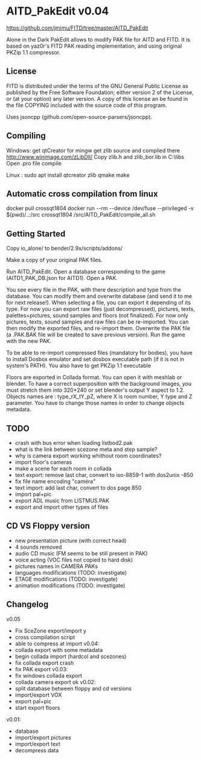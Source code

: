 AITD_PakEdit v0.04
==================

https://github.com/jmimu/FITD/tree/master/AITD_PakEdit


Alone in the Dark PakEdit allows to modify PAK file for AITD and FITD.
It is based on yaz0r's FITD PAK reading implementation, and using original PKZip 1.1 compressor.


License
-------

FITD is distributed under the terms of the GNU General Public License
as published by the Free Software Foundation; either version 2 of the
License, or (at your option) any later version. A copy of this license 
an be found in the file COPYING included with the source code of this
program.

Uses jsoncpp (github.com/open-source-parsers/jsoncpp).

Compiling
---------
Windows:
get qtCreator for mingw
get zlib source and complied there http://www.winimage.com/zLibDll/
Copy zlib.h and zlib_bor.lib in C:\libs\
Open .pro file
compile

Linux :
sudo apt install qtcreator zlib
qmake
make

Automatic cross compilation from linux
--------------------------------------
docker pull crossqt1804
docker run --rm --device /dev/fuse --privileged -v $(pwd)/..:/src crossqt1804 /src/AITD_PakEdit/compile_all.sh

Getting Started
---------------
Copy io_alone/ to bender/2.9x/scripts/addons/

Make a copy of your original PAK files.

Run AITD_PakEdit.
Open a database corresponding to the game (AITD1_PAK_DB.json for AITD1).
Open a PAK.

You see every file in the PAK, with there description and type from the database.
You can modify them and overwrite database (and send it to me for next release!).
When selecting a file, you can export it depending of its type.
For now you can export raw files (just decompressed), pictures, texts,
palettes+pictures, sound samples and floors (not finalized).
For now only pictures, texts, sound samples and raw files can be re-imported.
You can then modify the exported files, and re-import them.
Overwrite the PAK file (a .PAK.BAK file will be created to save previous version).
Run the game with the new PAK.

To be able to re-import compressed files (mandatory for bodies), you have
to install Dosbox emulator and set dosbox executable path (if it is not in system's PATH).
You also have to get PKZip 1.1 executable

Floors are exported in Collada format.
You can open it with meshlab or blender.
To have a correct superposition with the background images, you must
stretch them into 320*240 or set blender's output Y aspect to 1.2.
Objects names are : type_rX_tY_pZ, where X is room number, Y type and Z parameter.
You have to change those names in order to change objects metadata.



TODO
----
  * crash with bus error when loading listbod2.pak
  * what is the link between scezone meta and step sample?
  * why is camera export working whithout room coordinates?
  * import floor's cameras
  * make a scene for each room in collada
  * text export: remove last char, convert to iso-8859-1 with dos2unix -850
  * fix file name encoding "caméra"
  * text import: add last char, convert to dos page 850
  * import pal+pic
  * export ADL music from LISTMUS.PAK
  * export and import other types of files

CD VS Floppy version
--------------------
  * new presentation picture (with correct head)
  * 4 sounds removed
  * audio CD music (FM seems to be still present in PAK)
  * voice acting (VOC files not copied to hard disk)
  * pictures names in CAMERA PAKs
  * languages modifications (TODO: investigate)
  * ETAGE modifications (TODO: investigate)
  * animation modifications (TODO: investigate)

Changelog
---------
v0.05
  * Fix SceZone export/import y
  * cross compilation script
  * able to compress at import
v0.04:
  * collada export with some metadata
  * begin collada import (hardcol and scezones)
  * fix collada export crash
  * fix PAK export
v0.03:
  * fix windows collada export
  * collada camera export ok
v0.02:
  * split database between floppy and cd versions
  * import/export VOX
  * export pal+pic
  * start export floors

v0.01:
  * database
  * import/export pictures
  * import/export text
  * decompress data
